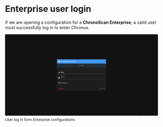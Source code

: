 
# Enterprise user login

If we are opening a configuration for a **ChronoScan Enterprise**, a valid user must successfully log in to enter Chronux.


![User log in](./../../../../images/documentation/chronux/dashboard/user_login.PNG)  
<small>User log in form Enterprise configurations</small>

